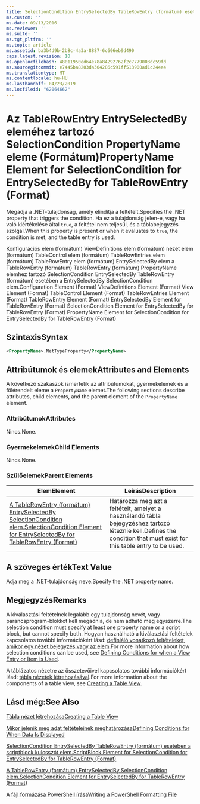 ```yaml
---
title: SelectionCondition EntrySelectedBy TableRowEntry (formátum) esetében a PropertyName eleme |} A Microsoft Docs
ms.custom: ''
ms.date: 09/13/2016
ms.reviewer: ''
ms.suite: ''
ms.tgt_pltfrm: ''
ms.topic: article
ms.assetid: ba3b4d9b-2b8c-4a3a-8887-6c606eb9d490
caps.latest.revision: 10
ms.openlocfilehash: 48011950ed64e78a84292762f2c7779003dc59fd
ms.sourcegitcommit: e7445ba8203da304286c591ff513900ad1c244a4
ms.translationtype: MT
ms.contentlocale: hu-HU
ms.lasthandoff: 04/23/2019
ms.locfileid: "62064662"
---
```

# <a name="propertyname-element-for-selectioncondition-for-entryselectedby-for-tablerowentry-format"></a><span data-ttu-id="f211a-102">Az TableRowEntry EntrySelectedBy eleméhez tartozó SelectionCondition PropertyName eleme (Formátum)</span><span class="sxs-lookup"><span data-stu-id="f211a-102">PropertyName Element for SelectionCondition for EntrySelectedBy for TableRowEntry (Format)</span></span>

<span data-ttu-id="f211a-103">Megadja a .NET-tulajdonság, amely elindítja a feltételt.</span><span class="sxs-lookup"><span data-stu-id="f211a-103">Specifies the .NET property that triggers the condition.</span></span> <span data-ttu-id="f211a-104">Ha ez a tulajdonság jelen-e, vagy ha való kiértékelése által `true`, a feltétel nem teljesül, és a táblabejegyzés szolgál.</span><span class="sxs-lookup"><span data-stu-id="f211a-104">When this property is present or when it evaluates to `true`, the condition is met, and the table entry is used.</span></span>

<span data-ttu-id="f211a-105">Konfigurációs elem (formátum) ViewDefinitions elem (formátum) nézet elem (formátum) TableControl elem (formátum) TableRowEntries elem (formátum) TableRowEntry elem (formátum) EntrySelectedBy elem a TableRowEntry (formátum) TableRowEntry (formátum) PropertyName elemhez tartozó SelectionCondition EntrySelectedBy TableRowEntry (formátum) esetében a EntrySelectedBy SelectionCondition elem.</span><span class="sxs-lookup"><span data-stu-id="f211a-105">Configuration Element (Format) ViewDefinitions Element (Format) View Element (Format) TableControl Element (Format) TableRowEntries Element (Format) TableRowEntry Element (Format) EntrySelectedBy Element for TableRowEntry (Format) SelectionCondition Element for EntrySelectedBy for TableRowEntry (Format) PropertyName Element for SelectionCondition for EntrySelectedBy for TableRowEntry (Format)</span></span>

## <a name="syntax"></a><span data-ttu-id="f211a-106">Szintaxis</span><span class="sxs-lookup"><span data-stu-id="f211a-106">Syntax</span></span>

```xml
<PropertyName>.NetTypeProperty</PropertyName>
```

## <a name="attributes-and-elements"></a><span data-ttu-id="f211a-107">Attribútumok és elemek</span><span class="sxs-lookup"><span data-stu-id="f211a-107">Attributes and Elements</span></span>

<span data-ttu-id="f211a-108">A következő szakaszok ismertetik az attribútumokat, gyermekelemek és a fölérendelt eleme a `PropertyName` elemet.</span><span class="sxs-lookup"><span data-stu-id="f211a-108">The following sections describe attributes, child elements, and the parent element of the `PropertyName` element.</span></span>

### <a name="attributes"></a><span data-ttu-id="f211a-109">Attribútumok</span><span class="sxs-lookup"><span data-stu-id="f211a-109">Attributes</span></span>

<span data-ttu-id="f211a-110">Nincs.</span><span class="sxs-lookup"><span data-stu-id="f211a-110">None.</span></span>

### <a name="child-elements"></a><span data-ttu-id="f211a-111">Gyermekelemek</span><span class="sxs-lookup"><span data-stu-id="f211a-111">Child Elements</span></span>

<span data-ttu-id="f211a-112">Nincs.</span><span class="sxs-lookup"><span data-stu-id="f211a-112">None.</span></span>

### <a name="parent-elements"></a><span data-ttu-id="f211a-113">Szülőelemek</span><span class="sxs-lookup"><span data-stu-id="f211a-113">Parent Elements</span></span>

|<span data-ttu-id="f211a-114">Elem</span><span class="sxs-lookup"><span data-stu-id="f211a-114">Element</span></span>|<span data-ttu-id="f211a-115">Leírás</span><span class="sxs-lookup"><span data-stu-id="f211a-115">Description</span></span>|
|-------------|-----------------|
|[<span data-ttu-id="f211a-116">A TableRowEntry (formátum) EntrySelectedBy SelectionCondition elem.</span><span class="sxs-lookup"><span data-stu-id="f211a-116">SelectionCondition Element for EntrySelectedBy for TableRowEntry (Format)</span></span>](./selectioncondition-element-for-entryselectedby-for-tablecontrol-format.md)|<span data-ttu-id="f211a-117">Határozza meg azt a feltételt, amelyet a használandó tábla bejegyzéshez tartozó léteznie kell.</span><span class="sxs-lookup"><span data-stu-id="f211a-117">Defines the condition that must exist for this table entry to be used.</span></span>|

## <a name="text-value"></a><span data-ttu-id="f211a-118">A szöveges érték</span><span class="sxs-lookup"><span data-stu-id="f211a-118">Text Value</span></span>

<span data-ttu-id="f211a-119">Adja meg a .NET-tulajdonság neve.</span><span class="sxs-lookup"><span data-stu-id="f211a-119">Specify the .NET property name.</span></span>

## <a name="remarks"></a><span data-ttu-id="f211a-120">Megjegyzés</span><span class="sxs-lookup"><span data-stu-id="f211a-120">Remarks</span></span>

<span data-ttu-id="f211a-121">A kiválasztási feltételnek legalább egy tulajdonság nevét, vagy parancsprogram-blokkot kell megadnia, de nem adható meg egyszerre.</span><span class="sxs-lookup"><span data-stu-id="f211a-121">The selection condition must specify at least one property name or a script block, but cannot specify both.</span></span> <span data-ttu-id="f211a-122">Hogyan használható a kiválasztási feltételek kapcsolatos további információkért lásd: [definiáló vonatkozó feltételeket, amikor egy nézet bejegyzés vagy az elem](./defining-conditions-for-displaying-data.md).</span><span class="sxs-lookup"><span data-stu-id="f211a-122">For more information about how selection conditions can be used, see [Defining Conditions for when a View Entry or Item is Used](./defining-conditions-for-displaying-data.md).</span></span>

<span data-ttu-id="f211a-123">A táblázatos nézetre az összetevőivel kapcsolatos további információkért lásd: [tábla nézetek létrehozásával](./creating-a-table-view.md).</span><span class="sxs-lookup"><span data-stu-id="f211a-123">For more information about the components of a table view, see [Creating a Table View](./creating-a-table-view.md).</span></span>

## <a name="see-also"></a><span data-ttu-id="f211a-124">Lásd még:</span><span class="sxs-lookup"><span data-stu-id="f211a-124">See Also</span></span>

[<span data-ttu-id="f211a-125">Tábla nézet létrehozása</span><span class="sxs-lookup"><span data-stu-id="f211a-125">Creating a Table View</span></span>](./creating-a-table-view.md)

[<span data-ttu-id="f211a-126">Mikor jelenik meg adat feltételeinek meghatározása</span><span class="sxs-lookup"><span data-stu-id="f211a-126">Defining Conditions for When Data Is Displayed</span></span>](./defining-conditions-for-displaying-data.md)

[<span data-ttu-id="f211a-127">SelectionCondition EntrySelectedBy TableRowEntry (formátum) esetében a scriptblock kulcsszót elem.</span><span class="sxs-lookup"><span data-stu-id="f211a-127">ScriptBlock Element for SelectionCondition for EntrySelectedBy for TableRowEntry (Format)</span></span>](./scriptblock-element-for-selectioncondition-for-entryselectedby-for-tablecontrol-format.md)

[<span data-ttu-id="f211a-128">A TableRowEntry (formátum) EntrySelectedBy SelectionCondition elem.</span><span class="sxs-lookup"><span data-stu-id="f211a-128">SelectionCondition Element for EntrySelectedBy for TableRowEntry (Format)</span></span>](./selectioncondition-element-for-entryselectedby-for-tablecontrol-format.md)

[<span data-ttu-id="f211a-129">A fájl formázása PowerShell írása</span><span class="sxs-lookup"><span data-stu-id="f211a-129">Writing a PowerShell Formatting File</span></span>](./writing-a-powershell-formatting-file.md)
